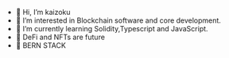 - 👋 Hi, I’m kaizoku
- 👀 I’m interested in Blockchain software and core development.
- 👾 I’m currently learning Solidity,Typescript and JavaScript.
- 🚀 DeFi and NFTs are future
- 🌱 BERN STACK


<!---
kaizokubhaiya/kaizokubhaiya is an ✨ special ✨ repository because its `README.md` (this file) appears on your GitHub profile.
You can click the Preview links to take a look at your change.
--->
 

